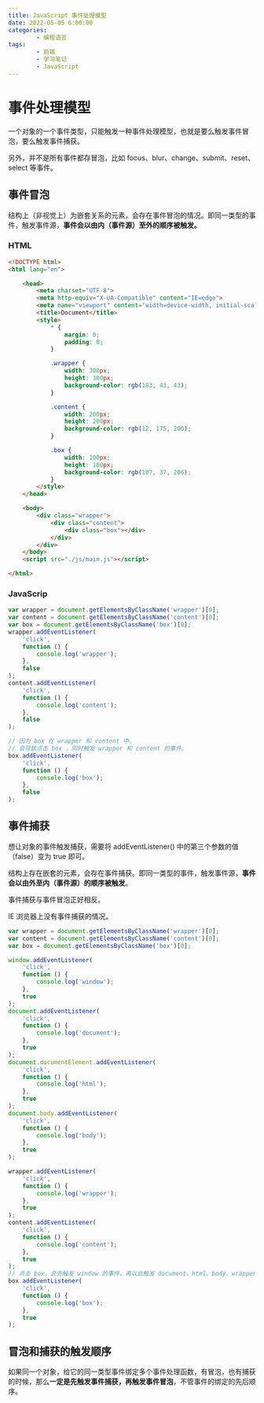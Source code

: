 ```yaml
---
title: JavaScript 事件处理模型
date: 2022-05-05 6:00:00
categories:
        - 编程语言
tags:
        - 前端
        - 学习笔记
        - JavaScript
---
```


# 事件处理模型

一个对象的一个事件类型，只能触发一种事件处理模型，也就是要么触发事件冒泡，要么触发事件捕获。

另外，并不是所有事件都存冒泡，比如 focus、blur、change、submit、reset、select 等事件。

## 事件冒泡

结构上（非视觉上）为嵌套关系的元素，会存在事件冒泡的情况。即同一类型的事件，触发事件源，**事件会以由内（事件源）至外的顺序被触发。**

### HTML

```HTML
<!DOCTYPE html>
<html lang="en">

    <head>
        <meta charset="UTF-8">
        <meta http-equiv="X-UA-Compatible" content="IE=edge">
        <meta name="viewport" content="width=device-width, initial-scale=1.0">
        <title>Document</title>
        <style>
            * {
                margin: 0;
                padding: 0;
            }

            .wrapper {
                width: 300px;
                height: 300px;
                background-color: rgb(183, 43, 43);
            }

            .content {
                width: 200px;
                height: 200px;
                background-color: rgb(12, 175, 200);
            }

            .box {
                width: 100px;
                height: 100px;
                background-color: rgb(107, 37, 206);
            }
        </style>
    </head>

    <body>
        <div class="wrapper">
            <div class="content">
                <div class="box"></div>
            </div>
        </div>
    </body>
    <script src="./js/main.js"></script>

</html>
```

### JavaScrip

```javascript
var wrapper = document.getElementsByClassName('wrapper')[0];
var content = document.getElementsByClassName('content')[0];
var box = document.getElementsByClassName('box')[0];
wrapper.addEventListener(
	'click',
	function () {
		console.log('wrapper');
	},
	false
);
content.addEventListener(
	'click',
	function () {
		console.log('content');
	},
	false
);

// 因为 box 在 wrapper 和 content 中，
// 会导致点击 box ，同时触发 wrapper 和 content 的事件。
box.addEventListener(
	'click',
	function () {
		console.log('box');
	},
	false
);
```

## 事件捕获

想让对象的事件触发捕获，需要将 addEventListener() 中的第三个参数的值（false）变为 true 即可。

结构上存在嵌套的元素，会存在事件捕获。即同一类型的事件，触发事件源，**事件会以由外至内（事件源）的顺序被触发**。

事件捕获与事件冒泡正好相反。

IE 浏览器上没有事件捕获的情况。

```js
var wrapper = document.getElementsByClassName('wrapper')[0];
var content = document.getElementsByClassName('content')[0];
var box = document.getElementsByClassName('box')[0];

window.addEventListener(
	'click',
	function () {
		console.log('window');
	},
	true
);
document.addEventListener(
	'click',
	function () {
		console.log('document');
	},
	true
);
document.documentElement.addEventListener(
	'click',
	function () {
		console.log('html');
	},
	true
);
document.body.addEventListener(
	'click',
	function () {
		console.log('body');
	},
	true
);

wrapper.addEventListener(
	'click',
	function () {
		console.log('wrapper');
	},
	true
);
content.addEventListener(
	'click',
	function () {
		console.log('content');
	},
	true
);
// 点击 box，会先触发 window 的事件，再以此触发 document、html、body、wrapper、content，最后再触发 content
box.addEventListener(
	'click',
	function () {
		console.log('box');
	},
	true
);
```

## 冒泡和捕获的触发顺序

如果同一个对象，给它的同一类型事件绑定多个事件处理函数，有冒泡，也有捕获的时候，那么**一定是先触发事件捕获，再触发事件冒泡**，不管事件的绑定的先后顺序。
